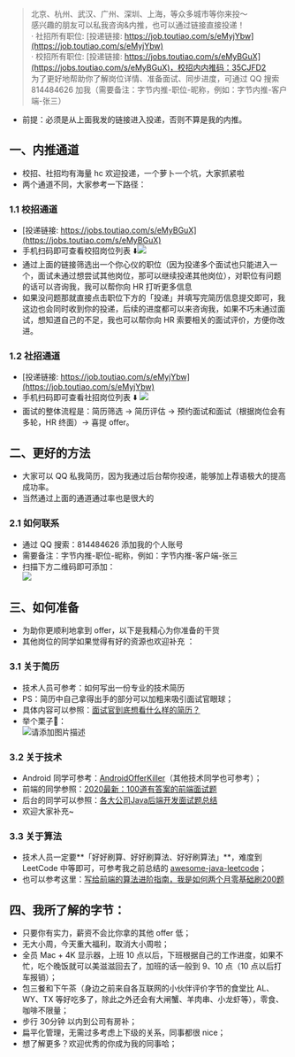 > 北京、杭州、武汉、广州、深圳、上海，等众多城市等你来投～</br>
> 感兴趣的朋友可以私我咨询&内推，也可以通过链接直接投递！</br>
> · 社招所有职位: [投递链接: https://job.toutiao.com/s/eMyjYbw](https://job.toutiao.com/s/eMyjYbw)</br>
> · 校招所有职位: [投递链接: https://jobs.toutiao.com/s/eMyBGuX](https://jobs.toutiao.com/s/eMyBGuX)，校招内内推码：35CJFD2</br>
> 为了更好地帮助你了解岗位详情、准备面试、同步进度，可通过 QQ 搜索 814484626 加我（需要备注：字节内推-职位-昵称，例如：字节内推-客户端-张三）</br>

- 前提：必须是从上面我发的链接进入投递，否则不算是我的内推。

## 一、内推通道
- 校招、社招均有海量 hc 欢迎投递，一个萝卜一个坑，大家抓紧啦
- 两个通道不同，大家参考一下路径：


### 1.1 校招通道
- [投递链接: https://jobs.toutiao.com/s/eMyBGuX](https://jobs.toutiao.com/s/eMyBGuX)
- 手机扫码即可查看校招岗位列表 ⬇️![](https://img-blog.csdnimg.cn/af5e0e6ddb12419992670d7798ef5249.png#pic_center)
- 通过上面的链接筛选出一个你心仪的职位（因为投递多个面试也只能进入一个，面试未通过想尝试其他岗位，那可以继续投递其他岗位），对职位有问题的话可以咨询我，我可以帮你向 HR 打听更多信息
- 如果没问题那就直接点击职位下方的「投递」并填写完简历信息提交即可，我这边也会同时收到你的投递，后续的进度都可以来咨询我，如果不巧未通过面试，想知道自己的不足，我也可以帮你向 HR 索要相关的面试评价，方便你改进。

### 1.2 社招通道
- [投递链接: https://job.toutiao.com/s/eMyjYbw](https://job.toutiao.com/s/eMyjYbw)
- 手机扫码即可查看社招岗位列表 ⬇️
![](https://img-blog.csdnimg.cn/6751554d179241a881aec444d0aa1a23.png#pic_center)
- 面试的整体流程是：简历筛选 -> 简历评估 -> 预约面试和面试（根据岗位会有多轮，HR 终面）-> 喜提 offer。


## 二、更好的方法

- 大家可以 QQ 私我简历，因为我通过后台帮你投递，能够加上荐语极大的提高成功率。
- 当然通过上面的通道通过率也是很大的

### 2.1 如何联系

- 通过 QQ 搜索：814484626 添加我的个人账号
- 需要备注：字节内推-职位-昵称，例如：字节内推-客户端-张三
- 扫描下方二维码即可添加：</br>
![](https://img-blog.csdnimg.cn/1e757d496ec748a797db09ada39adfb1.png#pic_center)


## 三、如何准备

- 为助你更顺利地拿到 offer，以下是我精心为你准备的干货
- 其他岗位的同学如果觉得有好的资源也欢迎补充 ：

### 3.1 关于简历

- 技术人员可参考：如何写出一份专业的技术简历
- PS：简历中自己拿得出手的部分可以加粗来吸引面试官眼球；
- 具体内容可以参照：[面试官到底想看什么样的简历？](https://juejin.cn/post/6844903879973273607)
- 举个栗子🌰：</br>
![请添加图片描述](https://img-blog.csdnimg.cn/f96261c9f76d4c24a64f964b6b4c7971.webp#pic_center)


### 3.2 关于技术

- Android 同学可参考：[AndroidOfferKiller](https://github.com/Blankj/AndroidOfferKiller)（其他技术同学也可参考）；
- 前端的同学参照：[2020最新：100道有答案的前端面试题](https://juejin.cn/post/6847902225423925255)
- 后台的同学可以参照：[各大公司Java后端开发面试题总结](https://blog.csdn.net/sinat_35512245/article/details/59056120)
- 欢迎大家补充~

### 3.3 关于算法

- 技术人员一定要**「好好刷算、好好刷算法、好好刷算法」**，难度到 LeetCode 中等即可，可参考我之前总结的 [awesome-java-leetcode](https://github.com/Blankj/awesome-java-leetcode)；
- 也可以参考这里：[写给前端的算法进阶指南，我是如何两个月零基础刷200题](https://juejin.cn/post/6847009772500156429)

## 四、我所了解的字节：

- 只要你有实力，薪资不会比你拿的其他 offer 低；
- 无大小周，今天重大福利，取消大小周啦；
- 全员 Mac + 4K 显示器，上班 10 点以后，下班根据自己的工作进度，如果不忙，吃个晚饭就可以美滋滋回去了，加班的话一般到 9、10 点（10 点以后打车报销）；
- 包三餐和下午茶（身边之前来自各互联网的小伙伴评价字节的食堂比 AL、WY、TX 等好吃多了，除此之外还会有大闸蟹、羊肉串、小龙虾等），零食、咖啡不限量；
- 步行 30分钟 以内到公司有房补；
- 扁平化管理，无需过多考虑上下级的关系，同事都很 nice；
- 想了解更多？欢迎优秀的你成为我的同事哈；

